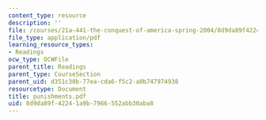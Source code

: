 ```yaml
---
content_type: resource
description: ''
file: /courses/21a-441-the-conquest-of-america-spring-2004/8d9da89f42241a9b7966552abb30aba8_punishments.pdf
file_type: application/pdf
learning_resource_types:
- Readings
ocw_type: OCWFile
parent_title: Readings
parent_type: CourseSection
parent_uid: d351c30b-77ea-cda6-f5c2-a0b747974938
resourcetype: Document
title: punishments.pdf
uid: 8d9da89f-4224-1a9b-7966-552abb30aba8
---
```

